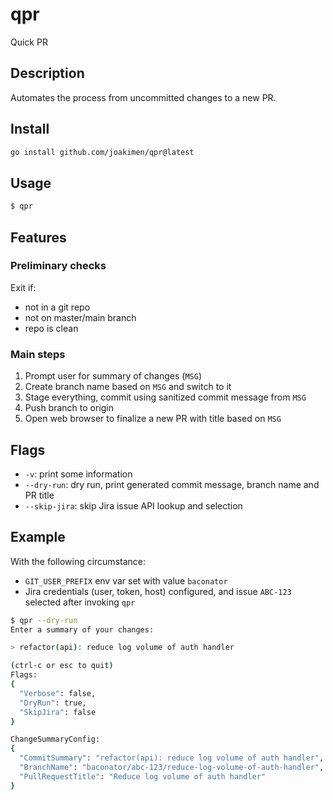 # qpr

Quick PR

## Description

Automates the process from uncommitted changes to a new PR.

## Install

```bash
go install github.com/joakimen/qpr@latest
```

## Usage

```bash
$ qpr
```

## Features

### Preliminary checks

Exit if:
- not in a git repo
- not on master/main branch
- repo is clean

### Main steps

1. Prompt user for summary of changes (`MSG`)
2. Create branch name based on `MSG` and switch to it
3. Stage everything, commit using sanitized commit message from `MSG`
4. Push branch to origin
5. Open web browser to finalize a new PR with title based on `MSG`

## Flags

- `-v`: print some information
- `--dry-run`: dry run, print generated commit message, branch name and PR title
- `--skip-jira`: skip Jira issue API lookup and selection

## Example

With the following circumstance:
- `GIT_USER_PREFIX` env var set with value `baconator`
- Jira credentials (user, token, host) configured, and issue `ABC-123` selected after invoking `qpr`

```bash
$ qpr --dry-run
Enter a summary of your changes:

> refactor(api): reduce log volume of auth handler

(ctrl-c or esc to quit)
Flags:
{
  "Verbose": false,
  "DryRun": true,
  "SkipJira": false
}

ChangeSummaryConfig:
{
  "CommitSummary": "refactor(api): reduce log volume of auth handler",
  "BranchName": "baconator/abc-123/reduce-log-volume-of-auth-handler",
  "PullRequestTitle": "Reduce log volume of auth handler"
}
```
